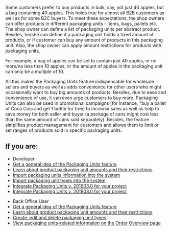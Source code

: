 Some customers prefer to buy products in bulk, say, not just 40 apples, but a bag containing 40 apples. This holds true for almost all B2B customers as well as for some B2C buyers. To meet these expectations, the shop owners can offer products in different packaging units - items, bags, pallets etc. The shop owner can define a list of packaging units per abstract product. Besides, he/she can define if a packaging unit holds a fixed amount of products, or if customer can buy any amount of products in this packaging unit. Also, the shop owner can apply amount restrictions for products with packaging units.

For example, a bag of apples can be set to contain just 40 apples, or no more/no less than 10 apples, or the amount of apples in the packaging unit can only be a multiple of 10.

All this makes the Packaging Units feature indispensable for wholesale sellers and buyers as well as adds convenience for other users who might occasionally want to buy big amounts of products. Besides, due to ease and convenience of use, it can even urge customers to buy more. Packaging Units can also be used in promotional campaigns (for instance, "buy a pallet of Coca Cola and get 1 bottle for free) to increase sales as well as help to save money for both seller and buyer (a package of cans might cost less than the same amount of cans sold separately). Besides, the feature simplifies product management for customers and allows them to limit or set ranges of products sold in specific packaging units.

## If you are:

<div class="mr-container">
    <div class="mr-list-container">
        <!-- col1 -->
        <div class="mr-col">
            <ul class="mr-list mr-list-green">
                <li class="mr-title">Developer</li>
                <li><a href="https://documentation.spryker.com/v4/docs/packaging-units-overview" class="mr-link">Get a general idea of the Packaging Units feature</a></li>
                <li><a href="https://documentation.spryker.com/v4/docs/packaging-units-overview" class="mr-link">Learn about product packaging unit amounts and their restrictions</a></li>
                <li><a href="https://documentation.spryker.com/v4/docs/packaging-units-overview" class="mr-link">Import packaging units information into the system</a></li>
                <li><a href="https://documentation.spryker.com/v4/docs/packaging-units-overview" class="mr-link">Import packaging unit types into the system</a></li>
                <li><a href="https://documentation.spryker.com/v2/docs/product-packaging-unit-feature-integration-201903" class="mr-link">Integrate Packaging Units v. 201903.0 for your project</a></li>
                <li><a href="Integrate the Quick Add to Cart + Packaging Units feature v. 201903.0 into your project" class="mr-link">Integrate Packaging Units v. 201903.0 for your project</a></li>
            </ul>
        </div>
        <!-- col2 -->
        <div class="mr-col">
            <ul class="mr-list mr-list-blue">
                <li class="mr-title"> Back Office User</li>
                <li><a href="https://documentation.spryker.com/v4/docs/packaging-units-overview" class="mr-link">Get a general idea of the Packaging Units feature</a></li>
                <li><a href="https://documentation.spryker.com/v4/docs/packaging-units-overview" class="mr-link">Learn about product packaging unit amounts and their restrictions</a></li>
                <li><a href="https://documentation.spryker.com/v4/docs/packaging-units-overview" class="mr-link">Create, edit and delete packaging unit types</a></li>
                <li><a href="https://documentation.spryker.com/v4/docs/packaging-units-overview" class="mr-link">View packaging units-related information on the Order Overview page</a></li>
            </ul>
        </div>
    </div>
</div>